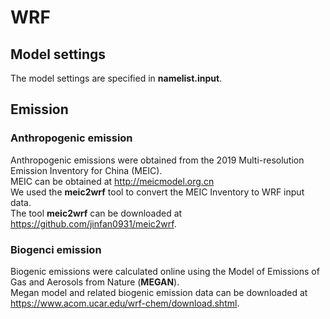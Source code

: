 # WRF
## Model settings
The model settings are specified in **namelist.input**.
  
## Emission
### Anthropogenic emission
Anthropogenic emissions were obtained from the 2019 Multi-resolution Emission Inventory for China (MEIC).  
MEIC can be obtained at http://meicmodel.org.cn  
We used the **meic2wrf** tool to convert the MEIC Inventory to WRF input data.  
The tool **meic2wrf** can be downloaded at https://github.com/jinfan0931/meic2wrf.  
### Biogenci emission
Biogenic emissions were calculated online using the Model of Emissions of Gas and Aerosols from Nature (**MEGAN**).  
Megan model and related biogenic emission data can be downloaded at https://www.acom.ucar.edu/wrf-chem/download.shtml.  
